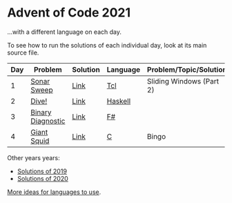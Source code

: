 # Advent of Code 2021
...with a different language on each day.

To see how to run the solutions of each individual day, look at its main source file.

| Day | Problem                                                  | Solution   | Language                                                                | Problem/Topic/Solution   |
|-----|----------------------------------------------------------|------------|-------------------------------------------------------------------------|--------------------------|
| 1   | [Sonar Sweep](https://adventofcode.com/2021/day/1)       | [Link](01) | [Tcl](https://en.wikipedia.org/wiki/Tcl)                                | Sliding Windows (Part 2) |
| 2   | [Dive!](https://adventofcode.com/2021/day/2)             | [Link](02) | [Haskell](https://en.wikipedia.org/wiki/Haskell_(programming_language)) |                          |
| 3   | [Binary Diagnostic](https://adventofcode.com/2021/day/3) | [Link](03) | [F#](https://en.wikipedia.org/wiki/F_Sharp_(programming_language))      |                          |
| 4   | [Giant Squid](https://adventofcode.com/2021/day/4)       | [Link](04) | [C](https://en.wikipedia.org/wiki/C_(programming_language))             | Bingo                    |

Other years years:
- [Solutions of 2019](https://github.com/nikeee/advent-of-code-2019)
- [Solutions of 2020](https://github.com/nikeee/advent-of-code-2020)

[More ideas for languages to use](https://github.com/nikeee/advent-of-code-2019).
